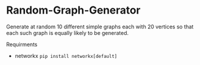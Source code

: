 # Random-Graph-Generator

Generate at random 10 different simple graphs each with 20 vertices so that each such graph is equally likely to be generated.

Requirments
- networkx `pip install networkx[default]`
